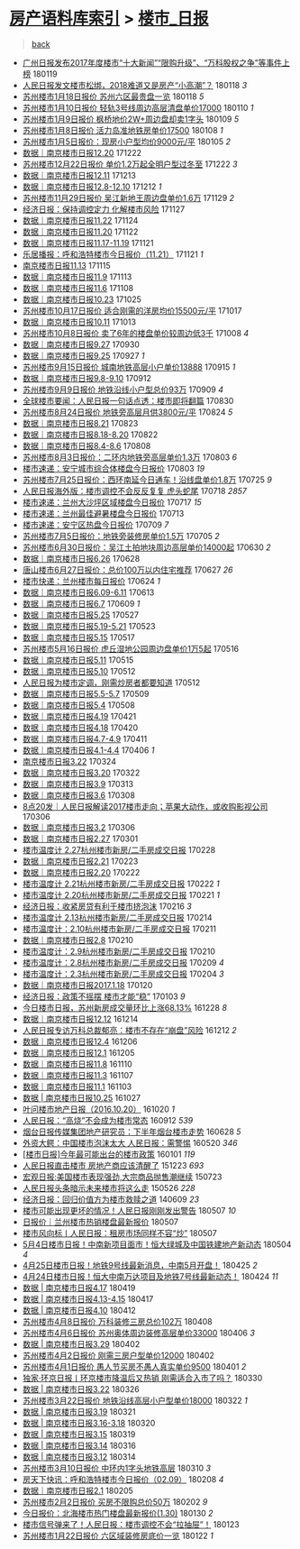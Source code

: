 [房产语料库索引](../../README.md)  > [楼市_日报](楼市_日报.md)
====
> [back](../README.md)

- [广州日报发布2017年度楼市“十大新闻”“限购升级”、“万科股权之争”等事件上榜](http://jkwz.applinzi.com/ittc/7060211689117451274.html#%E5%B9%BF%E5%B7%9E%E6%97%A5%E6%8A%A5%E5%8F%91%E5%B8%832017%E5%B9%B4%E5%BA%A6%E6%A5%BC%E5%B8%82%E2%80%9C%E5%8D%81%E5%A4%A7%E6%96%B0%E9%97%BB%E2%80%9D%E2%80%9C%E9%99%90%E8%B4%AD%E5%8D%87%E7%BA%A7%E2%80%9D%E3%80%81%E2%80%9C%E4%B8%87%E7%A7%91%E8%82%A1%E6%9D%83%E4%B9%8B%E4%BA%89%E2%80%9D%E7%AD%89%E4%BA%8B%E4%BB%B6%E4%B8%8A%E6%A6%9C) 180119  
- [人民日报发文楼市松绑，2018难道又是房产“小高潮”？](http://jkwz.applinzi.com/ittc/7059873166732559366.html#%E4%BA%BA%E6%B0%91%E6%97%A5%E6%8A%A5%E5%8F%91%E6%96%87%E6%A5%BC%E5%B8%82%E6%9D%BE%E7%BB%91%EF%BC%8C2018%E9%9A%BE%E9%81%93%E5%8F%88%E6%98%AF%E6%88%BF%E4%BA%A7%E2%80%9C%E5%B0%8F%E9%AB%98%E6%BD%AE%E2%80%9D%EF%BC%9F) 180118 *3* 
- [苏州楼市1月18日报价 苏州六区最贵盘一览](http://jkwz.applinzi.com/ittc/7059846696329020423.html#%E8%8B%8F%E5%B7%9E%E6%A5%BC%E5%B8%821%E6%9C%8818%E6%97%A5%E6%8A%A5%E4%BB%B7+%E8%8B%8F%E5%B7%9E%E5%85%AD%E5%8C%BA%E6%9C%80%E8%B4%B5%E7%9B%98%E4%B8%80%E8%A7%88) 180118 *5* 
- [苏州楼市1月10日报价 轻轨3号线周边高层清盘单价17000](http://jkwz.applinzi.com/ittc/7056840795871511568.html#%E8%8B%8F%E5%B7%9E%E6%A5%BC%E5%B8%821%E6%9C%8810%E6%97%A5%E6%8A%A5%E4%BB%B7+%E8%BD%BB%E8%BD%A83%E5%8F%B7%E7%BA%BF%E5%91%A8%E8%BE%B9%E9%AB%98%E5%B1%82%E6%B8%85%E7%9B%98%E5%8D%95%E4%BB%B717000) 180110 *1* 
- [苏州楼市1月9日报价 枫桥地价2W+周边盘却卖1字头](http://jkwz.applinzi.com/ittc/7056488926548591623.html#%E8%8B%8F%E5%B7%9E%E6%A5%BC%E5%B8%821%E6%9C%889%E6%97%A5%E6%8A%A5%E4%BB%B7+%E6%9E%AB%E6%A1%A5%E5%9C%B0%E4%BB%B72W%2B%E5%91%A8%E8%BE%B9%E7%9B%98%E5%8D%B4%E5%8D%961%E5%AD%97%E5%A4%B4) 180109 *5* 
- [苏州楼市1月8日报价 活力岛准地铁房单价17500](http://jkwz.applinzi.com/ittc/7056105779797427210.html#%E8%8B%8F%E5%B7%9E%E6%A5%BC%E5%B8%821%E6%9C%888%E6%97%A5%E6%8A%A5%E4%BB%B7+%E6%B4%BB%E5%8A%9B%E5%B2%9B%E5%87%86%E5%9C%B0%E9%93%81%E6%88%BF%E5%8D%95%E4%BB%B717500) 180108 *1* 
- [苏州楼市1月5日报价：现房小户型均价9000元/平](http://jkwz.applinzi.com/ittc/7054988928497484817.html#%E8%8B%8F%E5%B7%9E%E6%A5%BC%E5%B8%821%E6%9C%885%E6%97%A5%E6%8A%A5%E4%BB%B7%EF%BC%9A%E7%8E%B0%E6%88%BF%E5%B0%8F%E6%88%B7%E5%9E%8B%E5%9D%87%E4%BB%B79000%E5%85%83%2F%E5%B9%B3) 180105 *2* 
- [数据｜南京楼市日报12.20](http://jkwz.applinzi.com/ittc/7049839962898301968.html#%E6%95%B0%E6%8D%AE%EF%BD%9C%E5%8D%97%E4%BA%AC%E6%A5%BC%E5%B8%82%E6%97%A5%E6%8A%A512.20) 171222  
- [苏州楼市12月22日报价 单价1.2万起全明户型过冬至](http://jkwz.applinzi.com/ittc/7049792213448393744.html#%E8%8B%8F%E5%B7%9E%E6%A5%BC%E5%B8%8212%E6%9C%8822%E6%97%A5%E6%8A%A5%E4%BB%B7+%E5%8D%95%E4%BB%B71.2%E4%B8%87%E8%B5%B7%E5%85%A8%E6%98%8E%E6%88%B7%E5%9E%8B%E8%BF%87%E5%86%AC%E8%87%B3) 171222 *3* 
- [数据｜南京楼市日报12.11](http://jkwz.applinzi.com/ittc/7046487974139659281.html#%E6%95%B0%E6%8D%AE%EF%BD%9C%E5%8D%97%E4%BA%AC%E6%A5%BC%E5%B8%82%E6%97%A5%E6%8A%A512.11) 171213  
- [数据｜南京楼市日报12.8-12.10](http://jkwz.applinzi.com/ittc/7046118158383973393.html#%E6%95%B0%E6%8D%AE%EF%BD%9C%E5%8D%97%E4%BA%AC%E6%A5%BC%E5%B8%82%E6%97%A5%E6%8A%A512.8-12.10) 171212 *1* 
- [苏州楼市11月29日报价 吴江新地王周边盘单价1.6万](http://jkwz.applinzi.com/ittc/7041255546106151953.html#%E8%8B%8F%E5%B7%9E%E6%A5%BC%E5%B8%8211%E6%9C%8829%E6%97%A5%E6%8A%A5%E4%BB%B7+%E5%90%B4%E6%B1%9F%E6%96%B0%E5%9C%B0%E7%8E%8B%E5%91%A8%E8%BE%B9%E7%9B%98%E5%8D%95%E4%BB%B71.6%E4%B8%87) 171129 *2* 
- [经济日报：保持调控定力 化解楼市风险](http://jkwz.applinzi.com/ittc/7040528853104067600.html#%E7%BB%8F%E6%B5%8E%E6%97%A5%E6%8A%A5%EF%BC%9A%E4%BF%9D%E6%8C%81%E8%B0%83%E6%8E%A7%E5%AE%9A%E5%8A%9B+%E5%8C%96%E8%A7%A3%E6%A5%BC%E5%B8%82%E9%A3%8E%E9%99%A9) 171127  
- [数据｜南京楼市日报11.22](http://jkwz.applinzi.com/ittc/7039446820026057745.html#%E6%95%B0%E6%8D%AE%EF%BD%9C%E5%8D%97%E4%BA%AC%E6%A5%BC%E5%B8%82%E6%97%A5%E6%8A%A511.22) 171124  
- [数据｜南京楼市日报11.20](http://jkwz.applinzi.com/ittc/7038718869466776593.html#%E6%95%B0%E6%8D%AE%EF%BD%9C%E5%8D%97%E4%BA%AC%E6%A5%BC%E5%B8%82%E6%97%A5%E6%8A%A511.20) 171122  
- [数据｜南京楼市日报11.17-11.19](http://jkwz.applinzi.com/ittc/7038332614405014544.html#%E6%95%B0%E6%8D%AE%EF%BD%9C%E5%8D%97%E4%BA%AC%E6%A5%BC%E5%B8%82%E6%97%A5%E6%8A%A511.17-11.19) 171121  
- [乐居播报：呼和浩特楼市今日报价（11.21）](http://jkwz.applinzi.com/ittc/7038299876822090768.html#%E4%B9%90%E5%B1%85%E6%92%AD%E6%8A%A5%EF%BC%9A%E5%91%BC%E5%92%8C%E6%B5%A9%E7%89%B9%E6%A5%BC%E5%B8%82%E4%BB%8A%E6%97%A5%E6%8A%A5%E4%BB%B7%EF%BC%8811.21%EF%BC%89) 171121 *1* 
- [南京楼市日报11.13](http://jkwz.applinzi.com/ittc/7036118162561565713.html#%E5%8D%97%E4%BA%AC%E6%A5%BC%E5%B8%82%E6%97%A5%E6%8A%A511.13) 171115  
- [数据｜南京楼市日报11.9](http://jkwz.applinzi.com/ittc/7035364628983448593.html#%E6%95%B0%E6%8D%AE%EF%BD%9C%E5%8D%97%E4%BA%AC%E6%A5%BC%E5%B8%82%E6%97%A5%E6%8A%A511.9) 171113  
- [数据｜南京楼市日报11.6](http://jkwz.applinzi.com/ittc/7033516307549520912.html#%E6%95%B0%E6%8D%AE%EF%BD%9C%E5%8D%97%E4%BA%AC%E6%A5%BC%E5%B8%82%E6%97%A5%E6%8A%A511.6) 171108  
- [数据｜南京楼市日报10.23](http://jkwz.applinzi.com/ittc/7028325910980330512.html#%E6%95%B0%E6%8D%AE%EF%BD%9C%E5%8D%97%E4%BA%AC%E6%A5%BC%E5%B8%82%E6%97%A5%E6%8A%A510.23) 171025  
- [苏州楼市10月17日报价 适合刚需的洋房均价15500元/平](http://jkwz.applinzi.com/ittc/7025302746293601296.html#%E8%8B%8F%E5%B7%9E%E6%A5%BC%E5%B8%8210%E6%9C%8817%E6%97%A5%E6%8A%A5%E4%BB%B7+%E9%80%82%E5%90%88%E5%88%9A%E9%9C%80%E7%9A%84%E6%B4%8B%E6%88%BF%E5%9D%87%E4%BB%B715500%E5%85%83%2F%E5%B9%B3) 171017  
- [数据｜南京楼市日报10.11](http://jkwz.applinzi.com/ittc/7023864312366629905.html#%E6%95%B0%E6%8D%AE%EF%BD%9C%E5%8D%97%E4%BA%AC%E6%A5%BC%E5%B8%82%E6%97%A5%E6%8A%A510.11) 171013  
- [苏州楼市10月8日报价 卖了6年的楼盘单价较周边低3千](http://jkwz.applinzi.com/ittc/7021958510613627921.html#%E8%8B%8F%E5%B7%9E%E6%A5%BC%E5%B8%8210%E6%9C%888%E6%97%A5%E6%8A%A5%E4%BB%B7+%E5%8D%96%E4%BA%866%E5%B9%B4%E7%9A%84%E6%A5%BC%E7%9B%98%E5%8D%95%E4%BB%B7%E8%BE%83%E5%91%A8%E8%BE%B9%E4%BD%8E3%E5%8D%83) 171008 *4* 
- [数据｜南京楼市日报9.27](http://jkwz.applinzi.com/ittc/7019132808365343760.html#%E6%95%B0%E6%8D%AE%EF%BD%9C%E5%8D%97%E4%BA%AC%E6%A5%BC%E5%B8%82%E6%97%A5%E6%8A%A59.27) 170930  
- [数据｜南京楼市日报9.25](http://jkwz.applinzi.com/ittc/7017921109226423312.html#%E6%95%B0%E6%8D%AE%EF%BD%9C%E5%8D%97%E4%BA%AC%E6%A5%BC%E5%B8%82%E6%97%A5%E6%8A%A59.25) 170927 *1* 
- [苏州楼市9月15日报价 城南地铁高层小户单价13888](http://jkwz.applinzi.com/ittc/7013424141015974929.html#%E8%8B%8F%E5%B7%9E%E6%A5%BC%E5%B8%829%E6%9C%8815%E6%97%A5%E6%8A%A5%E4%BB%B7+%E5%9F%8E%E5%8D%97%E5%9C%B0%E9%93%81%E9%AB%98%E5%B1%82%E5%B0%8F%E6%88%B7%E5%8D%95%E4%BB%B713888) 170915 *1* 
- [数据｜南京楼市日报9.8-9.10](http://jkwz.applinzi.com/ittc/7012409647783478288.html#%E6%95%B0%E6%8D%AE%EF%BD%9C%E5%8D%97%E4%BA%AC%E6%A5%BC%E5%B8%82%E6%97%A5%E6%8A%A59.8-9.10) 170912  
- [苏州楼市9月9日报价 地铁沿线小户型总价93万](http://jkwz.applinzi.com/ittc/7011197847574414352.html#%E8%8B%8F%E5%B7%9E%E6%A5%BC%E5%B8%829%E6%9C%889%E6%97%A5%E6%8A%A5%E4%BB%B7+%E5%9C%B0%E9%93%81%E6%B2%BF%E7%BA%BF%E5%B0%8F%E6%88%B7%E5%9E%8B%E6%80%BB%E4%BB%B793%E4%B8%87) 170909 *4* 
- [全球楼市要闻：人民日报一句话点透：楼市即将翻篇](http://jkwz.applinzi.com/ittc/7007599284600718353.html#%E5%85%A8%E7%90%83%E6%A5%BC%E5%B8%82%E8%A6%81%E9%97%BB%EF%BC%9A%E4%BA%BA%E6%B0%91%E6%97%A5%E6%8A%A5%E4%B8%80%E5%8F%A5%E8%AF%9D%E7%82%B9%E9%80%8F%EF%BC%9A%E6%A5%BC%E5%B8%82%E5%8D%B3%E5%B0%86%E7%BF%BB%E7%AF%87) 170830  
- [苏州楼市8月24日报价 地铁旁高层月供3800元/平](http://jkwz.applinzi.com/ittc/7005260620457575440.html#%E8%8B%8F%E5%B7%9E%E6%A5%BC%E5%B8%828%E6%9C%8824%E6%97%A5%E6%8A%A5%E4%BB%B7+%E5%9C%B0%E9%93%81%E6%97%81%E9%AB%98%E5%B1%82%E6%9C%88%E4%BE%9B3800%E5%85%83%2F%E5%B9%B3) 170824 *5* 
- [数据｜南京楼市日报8.21](http://jkwz.applinzi.com/ittc/7005020224473269265.html#%E6%95%B0%E6%8D%AE%EF%BD%9C%E5%8D%97%E4%BA%AC%E6%A5%BC%E5%B8%82%E6%97%A5%E6%8A%A58.21) 170823  
- [数据｜南京楼市日报8.18-8.20](http://jkwz.applinzi.com/ittc/7004564666435765264.html#%E6%95%B0%E6%8D%AE%EF%BD%9C%E5%8D%97%E4%BA%AC%E6%A5%BC%E5%B8%82%E6%97%A5%E6%8A%A58.18-8.20) 170822  
- [数据｜南京楼市日报8.4-8.6](http://jkwz.applinzi.com/ittc/6999359965935174672.html#%E6%95%B0%E6%8D%AE%EF%BD%9C%E5%8D%97%E4%BA%AC%E6%A5%BC%E5%B8%82%E6%97%A5%E6%8A%A58.4-8.6) 170808  
- [苏州楼市8月3日报价：二环内地铁旁高层单价1.3万](http://jkwz.applinzi.com/ittc/6997490994193630225.html#%E8%8B%8F%E5%B7%9E%E6%A5%BC%E5%B8%828%E6%9C%883%E6%97%A5%E6%8A%A5%E4%BB%B7%EF%BC%9A%E4%BA%8C%E7%8E%AF%E5%86%85%E5%9C%B0%E9%93%81%E6%97%81%E9%AB%98%E5%B1%82%E5%8D%95%E4%BB%B71.3%E4%B8%87) 170803 *6* 
- [楼市速递：安宁城市综合体楼盘今日报价](http://jkwz.applinzi.com/ittc/6997489666046297104.html#%E6%A5%BC%E5%B8%82%E9%80%9F%E9%80%92%EF%BC%9A%E5%AE%89%E5%AE%81%E5%9F%8E%E5%B8%82%E7%BB%BC%E5%90%88%E4%BD%93%E6%A5%BC%E7%9B%98%E4%BB%8A%E6%97%A5%E6%8A%A5%E4%BB%B7) 170803 *19* 
- [苏州楼市7月25日报价：西环南延今日通车！沿线盘单价1.8万](http://jkwz.applinzi.com/ittc/6994127374558692368.html#%E8%8B%8F%E5%B7%9E%E6%A5%BC%E5%B8%827%E6%9C%8825%E6%97%A5%E6%8A%A5%E4%BB%B7%EF%BC%9A%E8%A5%BF%E7%8E%AF%E5%8D%97%E5%BB%B6%E4%BB%8A%E6%97%A5%E9%80%9A%E8%BD%A6%EF%BC%81%E6%B2%BF%E7%BA%BF%E7%9B%98%E5%8D%95%E4%BB%B71.8%E4%B8%87) 170725 *9* 
- [人民日报海外版：楼市调控不会反反复复 虎头蛇尾](http://jkwz.applinzi.com/ittc/6991535719645185040.html#%E4%BA%BA%E6%B0%91%E6%97%A5%E6%8A%A5%E6%B5%B7%E5%A4%96%E7%89%88%EF%BC%9A%E6%A5%BC%E5%B8%82%E8%B0%83%E6%8E%A7%E4%B8%8D%E4%BC%9A%E5%8F%8D%E5%8F%8D%E5%A4%8D%E5%A4%8D+%E8%99%8E%E5%A4%B4%E8%9B%87%E5%B0%BE) 170718 *2857* 
- [楼市速递：兰州大沙坪区域楼盘今日报价](http://jkwz.applinzi.com/ittc/6991179736515347473.html#%E6%A5%BC%E5%B8%82%E9%80%9F%E9%80%92%EF%BC%9A%E5%85%B0%E5%B7%9E%E5%A4%A7%E6%B2%99%E5%9D%AA%E5%8C%BA%E5%9F%9F%E6%A5%BC%E7%9B%98%E4%BB%8A%E6%97%A5%E6%8A%A5%E4%BB%B7) 170717 *15* 
- [楼市速递：兰州最佳避暑楼盘今日报价](http://jkwz.applinzi.com/ittc/6989690784906216464.html#%E6%A5%BC%E5%B8%82%E9%80%9F%E9%80%92%EF%BC%9A%E5%85%B0%E5%B7%9E%E6%9C%80%E4%BD%B3%E9%81%BF%E6%9A%91%E6%A5%BC%E7%9B%98%E4%BB%8A%E6%97%A5%E6%8A%A5%E4%BB%B7) 170713  
- [楼市速递：安宁区热盘今日报价](http://jkwz.applinzi.com/ittc/6988272022118204432.html#%E6%A5%BC%E5%B8%82%E9%80%9F%E9%80%92%EF%BC%9A%E5%AE%89%E5%AE%81%E5%8C%BA%E7%83%AD%E7%9B%98%E4%BB%8A%E6%97%A5%E6%8A%A5%E4%BB%B7) 170709 *7* 
- [苏州楼市7月5日报价：地铁旁装修房单价1.5万](http://jkwz.applinzi.com/ittc/6986705937845715985.html#%E8%8B%8F%E5%B7%9E%E6%A5%BC%E5%B8%827%E6%9C%885%E6%97%A5%E6%8A%A5%E4%BB%B7%EF%BC%9A%E5%9C%B0%E9%93%81%E6%97%81%E8%A3%85%E4%BF%AE%E6%88%BF%E5%8D%95%E4%BB%B71.5%E4%B8%87) 170705 *2* 
- [苏州楼市6月30日报价：吴江土拍地块周边高层单价14000起](http://jkwz.applinzi.com/ittc/6984850645033944068.html#%E8%8B%8F%E5%B7%9E%E6%A5%BC%E5%B8%826%E6%9C%8830%E6%97%A5%E6%8A%A5%E4%BB%B7%EF%BC%9A%E5%90%B4%E6%B1%9F%E5%9C%9F%E6%8B%8D%E5%9C%B0%E5%9D%97%E5%91%A8%E8%BE%B9%E9%AB%98%E5%B1%82%E5%8D%95%E4%BB%B714000%E8%B5%B7) 170630 *2* 
- [数据｜南京楼市日报6.26](http://jkwz.applinzi.com/ittc/6984148698882638853.html#%E6%95%B0%E6%8D%AE%EF%BD%9C%E5%8D%97%E4%BA%AC%E6%A5%BC%E5%B8%82%E6%97%A5%E6%8A%A56.26) 170628  
- [唐山楼市6月27日报价：总价100万以内住宅推荐](http://jkwz.applinzi.com/ittc/6983772238191789061.html#%E5%94%90%E5%B1%B1%E6%A5%BC%E5%B8%826%E6%9C%8827%E6%97%A5%E6%8A%A5%E4%BB%B7%EF%BC%9A%E6%80%BB%E4%BB%B7100%E4%B8%87%E4%BB%A5%E5%86%85%E4%BD%8F%E5%AE%85%E6%8E%A8%E8%8D%90) 170627 *26* 
- [楼市快递：兰州楼市每日报价](http://jkwz.applinzi.com/ittc/6982642103262643204.html#%E6%A5%BC%E5%B8%82%E5%BF%AB%E9%80%92%EF%BC%9A%E5%85%B0%E5%B7%9E%E6%A5%BC%E5%B8%82%E6%AF%8F%E6%97%A5%E6%8A%A5%E4%BB%B7) 170624 *1* 
- [数据｜南京楼市日报6.09-6.11](http://jkwz.applinzi.com/ittc/6978596667195393029.html#%E6%95%B0%E6%8D%AE%EF%BD%9C%E5%8D%97%E4%BA%AC%E6%A5%BC%E5%B8%82%E6%97%A5%E6%8A%A56.09-6.11) 170613  
- [数据｜南京楼市日报6.7](http://jkwz.applinzi.com/ittc/6977121636560929797.html#%E6%95%B0%E6%8D%AE%EF%BD%9C%E5%8D%97%E4%BA%AC%E6%A5%BC%E5%B8%82%E6%97%A5%E6%8A%A56.7) 170609 *1* 
- [数据｜南京楼市日报5.25](http://jkwz.applinzi.com/ittc/6972270704157262852.html#%E6%95%B0%E6%8D%AE%EF%BD%9C%E5%8D%97%E4%BA%AC%E6%A5%BC%E5%B8%82%E6%97%A5%E6%8A%A55.25) 170527  
- [数据｜南京楼市日报5.19-5.21](http://jkwz.applinzi.com/ittc/6970795606401352709.html#%E6%95%B0%E6%8D%AE%EF%BD%9C%E5%8D%97%E4%BA%AC%E6%A5%BC%E5%B8%82%E6%97%A5%E6%8A%A55.19-5.21) 170523  
- [数据｜南京楼市日报5.15](http://jkwz.applinzi.com/ittc/6968558764180374533.html#%E6%95%B0%E6%8D%AE%EF%BD%9C%E5%8D%97%E4%BA%AC%E6%A5%BC%E5%B8%82%E6%97%A5%E6%8A%A55.15) 170517  
- [苏州楼市5月16日报价 虎丘湿地公园周边盘单价1万5起](http://jkwz.applinzi.com/ittc/6968195568248554501.html#%E8%8B%8F%E5%B7%9E%E6%A5%BC%E5%B8%825%E6%9C%8816%E6%97%A5%E6%8A%A5%E4%BB%B7+%E8%99%8E%E4%B8%98%E6%B9%BF%E5%9C%B0%E5%85%AC%E5%9B%AD%E5%91%A8%E8%BE%B9%E7%9B%98%E5%8D%95%E4%BB%B71%E4%B8%875%E8%B5%B7) 170516  
- [数据｜南京楼市日报5.11](http://jkwz.applinzi.com/ittc/6967824278853518340.html#%E6%95%B0%E6%8D%AE%EF%BD%9C%E5%8D%97%E4%BA%AC%E6%A5%BC%E5%B8%82%E6%97%A5%E6%8A%A55.11) 170515  
- [数据｜南京楼市日报5.10](http://jkwz.applinzi.com/ittc/6966781542499091461.html#%E6%95%B0%E6%8D%AE%EF%BD%9C%E5%8D%97%E4%BA%AC%E6%A5%BC%E5%B8%82%E6%97%A5%E6%8A%A55.10) 170512  
- [人民日报为楼市定调，刚需炒房者都要知道](http://jkwz.applinzi.com/ittc/6966715231081333764.html#%E4%BA%BA%E6%B0%91%E6%97%A5%E6%8A%A5%E4%B8%BA%E6%A5%BC%E5%B8%82%E5%AE%9A%E8%B0%83%EF%BC%8C%E5%88%9A%E9%9C%80%E7%82%92%E6%88%BF%E8%80%85%E9%83%BD%E8%A6%81%E7%9F%A5%E9%81%93) 170512  
- [数据｜南京楼市日报5.5-5.7](http://jkwz.applinzi.com/ittc/6965691914354426885.html#%E6%95%B0%E6%8D%AE%EF%BD%9C%E5%8D%97%E4%BA%AC%E6%A5%BC%E5%B8%82%E6%97%A5%E6%8A%A55.5-5.7) 170509  
- [数据｜南京楼市日报5.4](http://jkwz.applinzi.com/ittc/6965235440910074884.html#%E6%95%B0%E6%8D%AE%EF%BD%9C%E5%8D%97%E4%BA%AC%E6%A5%BC%E5%B8%82%E6%97%A5%E6%8A%A55.4) 170508  
- [数据｜南京楼市日报4.19](http://jkwz.applinzi.com/ittc/6958911557944738820.html#%E6%95%B0%E6%8D%AE%EF%BD%9C%E5%8D%97%E4%BA%AC%E6%A5%BC%E5%B8%82%E6%97%A5%E6%8A%A54.19) 170421  
- [数据｜南京楼市日报4.18](http://jkwz.applinzi.com/ittc/6958542781579527173.html#%E6%95%B0%E6%8D%AE%EF%BD%9C%E5%8D%97%E4%BA%AC%E6%A5%BC%E5%B8%82%E6%97%A5%E6%8A%A54.18) 170420  
- [数据｜南京楼市日报4.7-4.9](http://jkwz.applinzi.com/ittc/6955206084431184901.html#%E6%95%B0%E6%8D%AE%EF%BD%9C%E5%8D%97%E4%BA%AC%E6%A5%BC%E5%B8%82%E6%97%A5%E6%8A%A54.7-4.9) 170411  
- [数据｜南京楼市日报4.1-4.4](http://jkwz.applinzi.com/ittc/6953344541477307396.html#%E6%95%B0%E6%8D%AE%EF%BD%9C%E5%8D%97%E4%BA%AC%E6%A5%BC%E5%B8%82%E6%97%A5%E6%8A%A54.1-4.4) 170406 *1* 
- [南京楼市日报3.22](http://jkwz.applinzi.com/ittc/6948536577130234885.html#%E5%8D%97%E4%BA%AC%E6%A5%BC%E5%B8%82%E6%97%A5%E6%8A%A53.22) 170324  
- [数据｜南京楼市日报3.20](http://jkwz.applinzi.com/ittc/6947837864250442756.html#%E6%95%B0%E6%8D%AE%EF%BD%9C%E5%8D%97%E4%BA%AC%E6%A5%BC%E5%B8%82%E6%97%A5%E6%8A%A53.20) 170322  
- [数据｜南京楼市日报3.9](http://jkwz.applinzi.com/ittc/6944444099708060676.html#%E6%95%B0%E6%8D%AE%EF%BD%9C%E5%8D%97%E4%BA%AC%E6%A5%BC%E5%B8%82%E6%97%A5%E6%8A%A53.9) 170313  
- [数据｜南京楼市日报3.6](http://jkwz.applinzi.com/ittc/6942585114029720581.html#%E6%95%B0%E6%8D%AE%EF%BD%9C%E5%8D%97%E4%BA%AC%E6%A5%BC%E5%B8%82%E6%97%A5%E6%8A%A53.6) 170308  
- [8点20发｜人民日报解读2017楼市走向；苹果大动作，或收购影视公司](http://jkwz.applinzi.com/ittc/6941871006384915460.html#8%E7%82%B920%E5%8F%91%EF%BD%9C%E4%BA%BA%E6%B0%91%E6%97%A5%E6%8A%A5%E8%A7%A3%E8%AF%BB2017%E6%A5%BC%E5%B8%82%E8%B5%B0%E5%90%91%EF%BC%9B%E8%8B%B9%E6%9E%9C%E5%A4%A7%E5%8A%A8%E4%BD%9C%EF%BC%8C%E6%88%96%E6%94%B6%E8%B4%AD%E5%BD%B1%E8%A7%86%E5%85%AC%E5%8F%B8) 170306  
- [数据｜南京楼市日报3.2](http://jkwz.applinzi.com/ittc/6941850184840643588.html#%E6%95%B0%E6%8D%AE%EF%BD%9C%E5%8D%97%E4%BA%AC%E6%A5%BC%E5%B8%82%E6%97%A5%E6%8A%A53.2) 170306  
- [数据｜南京楼市日报2.27](http://jkwz.applinzi.com/ittc/6940002978860909572.html#%E6%95%B0%E6%8D%AE%EF%BD%9C%E5%8D%97%E4%BA%AC%E6%A5%BC%E5%B8%82%E6%97%A5%E6%8A%A52.27) 170301  
- [楼市温度计 2.27杭州楼市新房/二手房成交日报](http://jkwz.applinzi.com/ittc/6939618630898828292.html#%E6%A5%BC%E5%B8%82%E6%B8%A9%E5%BA%A6%E8%AE%A1+2.27%E6%9D%AD%E5%B7%9E%E6%A5%BC%E5%B8%82%E6%96%B0%E6%88%BF%2F%E4%BA%8C%E6%89%8B%E6%88%BF%E6%88%90%E4%BA%A4%E6%97%A5%E6%8A%A5) 170228  
- [数据｜南京楼市日报2.21](http://jkwz.applinzi.com/ittc/6937855677971301381.html#%E6%95%B0%E6%8D%AE%EF%BD%9C%E5%8D%97%E4%BA%AC%E6%A5%BC%E5%B8%82%E6%97%A5%E6%8A%A52.21) 170223  
- [数据｜南京楼市日报2.20](http://jkwz.applinzi.com/ittc/6937401406003872772.html#%E6%95%B0%E6%8D%AE%EF%BD%9C%E5%8D%97%E4%BA%AC%E6%A5%BC%E5%B8%82%E6%97%A5%E6%8A%A52.20) 170222  
- [楼市温度计 2.21杭州楼市新房/二手房成交日报](http://jkwz.applinzi.com/ittc/6937391163622556676.html#%E6%A5%BC%E5%B8%82%E6%B8%A9%E5%BA%A6%E8%AE%A1+2.21%E6%9D%AD%E5%B7%9E%E6%A5%BC%E5%B8%82%E6%96%B0%E6%88%BF%2F%E4%BA%8C%E6%89%8B%E6%88%BF%E6%88%90%E4%BA%A4%E6%97%A5%E6%8A%A5) 170222 *1* 
- [楼市温度计 2.20杭州楼市新房/二手房成交日报](http://jkwz.applinzi.com/ittc/6937025521379705860.html#%E6%A5%BC%E5%B8%82%E6%B8%A9%E5%BA%A6%E8%AE%A1+2.20%E6%9D%AD%E5%B7%9E%E6%A5%BC%E5%B8%82%E6%96%B0%E6%88%BF%2F%E4%BA%8C%E6%89%8B%E6%88%BF%E6%88%90%E4%BA%A4%E6%97%A5%E6%8A%A5) 170221 *1* 
- [经济日报：收紧房贷有利于楼市挤泡沫](http://jkwz.applinzi.com/ittc/6935133797329929221.html#%E7%BB%8F%E6%B5%8E%E6%97%A5%E6%8A%A5%EF%BC%9A%E6%94%B6%E7%B4%A7%E6%88%BF%E8%B4%B7%E6%9C%89%E5%88%A9%E4%BA%8E%E6%A5%BC%E5%B8%82%E6%8C%A4%E6%B3%A1%E6%B2%AB) 170216 *3* 
- [楼市温度计 2.13杭州楼市新房/二手房成交日报](http://jkwz.applinzi.com/ittc/6934436942107378692.html#%E6%A5%BC%E5%B8%82%E6%B8%A9%E5%BA%A6%E8%AE%A1+2.13%E6%9D%AD%E5%B7%9E%E6%A5%BC%E5%B8%82%E6%96%B0%E6%88%BF%2F%E4%BA%8C%E6%89%8B%E6%88%BF%E6%88%90%E4%BA%A4%E6%97%A5%E6%8A%A5) 170214  
- [楼市温度计：2.10杭州楼市新房/二手房成交日报](http://jkwz.applinzi.com/ittc/6933317851913126917.html#%E6%A5%BC%E5%B8%82%E6%B8%A9%E5%BA%A6%E8%AE%A1%EF%BC%9A2.10%E6%9D%AD%E5%B7%9E%E6%A5%BC%E5%B8%82%E6%96%B0%E6%88%BF%2F%E4%BA%8C%E6%89%8B%E6%88%BF%E6%88%90%E4%BA%A4%E6%97%A5%E6%8A%A5) 170211  
- [数据｜南京楼市日报2.8](http://jkwz.applinzi.com/ittc/6932997898714481669.html#%E6%95%B0%E6%8D%AE%EF%BD%9C%E5%8D%97%E4%BA%AC%E6%A5%BC%E5%B8%82%E6%97%A5%E6%8A%A52.8) 170210  
- [楼市温度计：2.9杭州楼市新房/二手房成交日报](http://jkwz.applinzi.com/ittc/6932958321199023109.html#%E6%A5%BC%E5%B8%82%E6%B8%A9%E5%BA%A6%E8%AE%A1%EF%BC%9A2.9%E6%9D%AD%E5%B7%9E%E6%A5%BC%E5%B8%82%E6%96%B0%E6%88%BF%2F%E4%BA%8C%E6%89%8B%E6%88%BF%E6%88%90%E4%BA%A4%E6%97%A5%E6%8A%A5) 170210  
- [楼市温度计：2.8杭州楼市新房/二手房成交日报](http://jkwz.applinzi.com/ittc/6932571763455296517.html#%E6%A5%BC%E5%B8%82%E6%B8%A9%E5%BA%A6%E8%AE%A1%EF%BC%9A2.8%E6%9D%AD%E5%B7%9E%E6%A5%BC%E5%B8%82%E6%96%B0%E6%88%BF%2F%E4%BA%8C%E6%89%8B%E6%88%BF%E6%88%90%E4%BA%A4%E6%97%A5%E6%8A%A5) 170209 *4* 
- [楼市温度计：2.3杭州楼市新房/二手房成交日报](http://jkwz.applinzi.com/ittc/6930716560338715653.html#%E6%A5%BC%E5%B8%82%E6%B8%A9%E5%BA%A6%E8%AE%A1%EF%BC%9A2.3%E6%9D%AD%E5%B7%9E%E6%A5%BC%E5%B8%82%E6%96%B0%E6%88%BF%2F%E4%BA%8C%E6%89%8B%E6%88%BF%E6%88%90%E4%BA%A4%E6%97%A5%E6%8A%A5) 170204 *3* 
- [数据｜南京楼市日报2017.1.18](http://jkwz.applinzi.com/ittc/6925152966779864069.html#%E6%95%B0%E6%8D%AE%EF%BD%9C%E5%8D%97%E4%BA%AC%E6%A5%BC%E5%B8%82%E6%97%A5%E6%8A%A52017.1.18) 170120  
- [经济日报：政策不摇摆 楼市才能“稳”](http://jkwz.applinzi.com/ittc/6918810689547535364.html#%E7%BB%8F%E6%B5%8E%E6%97%A5%E6%8A%A5%EF%BC%9A%E6%94%BF%E7%AD%96%E4%B8%8D%E6%91%87%E6%91%86+%E6%A5%BC%E5%B8%82%E6%89%8D%E8%83%BD%E2%80%9C%E7%A8%B3%E2%80%9D) 170103 *9* 
- [今日楼市日报，苏州新房成交量环比上涨68.13%](http://jkwz.applinzi.com/ittc/6916741467837301764.html#%E4%BB%8A%E6%97%A5%E6%A5%BC%E5%B8%82%E6%97%A5%E6%8A%A5%EF%BC%8C%E8%8B%8F%E5%B7%9E%E6%96%B0%E6%88%BF%E6%88%90%E4%BA%A4%E9%87%8F%E7%8E%AF%E6%AF%94%E4%B8%8A%E6%B6%A868.13%25) 161228 *8* 
- [数据｜南京楼市日报12.12](http://jkwz.applinzi.com/ittc/6911437769296839684.html#%E6%95%B0%E6%8D%AE%EF%BD%9C%E5%8D%97%E4%BA%AC%E6%A5%BC%E5%B8%82%E6%97%A5%E6%8A%A512.12) 161214  
- [人民日报专访万科总裁郁亮：楼市不存在“崩盘”风险](http://jkwz.applinzi.com/ittc/6910689123110487044.html#%E4%BA%BA%E6%B0%91%E6%97%A5%E6%8A%A5%E4%B8%93%E8%AE%BF%E4%B8%87%E7%A7%91%E6%80%BB%E8%A3%81%E9%83%81%E4%BA%AE%EF%BC%9A%E6%A5%BC%E5%B8%82%E4%B8%8D%E5%AD%98%E5%9C%A8%E2%80%9C%E5%B4%A9%E7%9B%98%E2%80%9D%E9%A3%8E%E9%99%A9) 161212 *2* 
- [数据｜南京楼市日报12.4](http://jkwz.applinzi.com/ittc/6908570457736741892.html#%E6%95%B0%E6%8D%AE%EF%BD%9C%E5%8D%97%E4%BA%AC%E6%A5%BC%E5%B8%82%E6%97%A5%E6%8A%A512.4) 161206  
- [数据｜南京楼市日报12.1](http://jkwz.applinzi.com/ittc/6908166960654582788.html#%E6%95%B0%E6%8D%AE%EF%BD%9C%E5%8D%97%E4%BA%AC%E6%A5%BC%E5%B8%82%E6%97%A5%E6%8A%A512.1) 161205  
- [数据｜南京楼市日报11.8](http://jkwz.applinzi.com/ittc/6898808542189847556.html#%E6%95%B0%E6%8D%AE%EF%BD%9C%E5%8D%97%E4%BA%AC%E6%A5%BC%E5%B8%82%E6%97%A5%E6%8A%A511.8) 161110  
- [数据｜南京楼市日报11.3](http://jkwz.applinzi.com/ittc/6897697782038529029.html#%E6%95%B0%E6%8D%AE%EF%BD%9C%E5%8D%97%E4%BA%AC%E6%A5%BC%E5%B8%82%E6%97%A5%E6%8A%A511.3) 161107  
- [数据｜南京楼市日报11.1](http://jkwz.applinzi.com/ittc/6896270583418848261.html#%E6%95%B0%E6%8D%AE%EF%BD%9C%E5%8D%97%E4%BA%AC%E6%A5%BC%E5%B8%82%E6%97%A5%E6%8A%A511.1) 161103  
- [数据 | 南京楼市日报10.25](http://jkwz.applinzi.com/ittc/6893672005219386372.html#%E6%95%B0%E6%8D%AE+%7C+%E5%8D%97%E4%BA%AC%E6%A5%BC%E5%B8%82%E6%97%A5%E6%8A%A510.25) 161027  
- [叶问楼市地产日报（2016.10.20）](http://jkwz.applinzi.com/ittc/6891152882828575749.html#%E5%8F%B6%E9%97%AE%E6%A5%BC%E5%B8%82%E5%9C%B0%E4%BA%A7%E6%97%A5%E6%8A%A5%EF%BC%882016.10.20%EF%BC%89) 161020 *1* 
- [人民日报：“高烧”不会成为楼市常态](http://jkwz.applinzi.com/ittc/6876877715436733444.html#%E4%BA%BA%E6%B0%91%E6%97%A5%E6%8A%A5%EF%BC%9A%E2%80%9C%E9%AB%98%E7%83%A7%E2%80%9D%E4%B8%8D%E4%BC%9A%E6%88%90%E4%B8%BA%E6%A5%BC%E5%B8%82%E5%B8%B8%E6%80%81) 160912 *539* 
- [烟台日报传媒集团地产研究员：下半年烟台楼市走势](http://jkwz.applinzi.com/ittc/6848707039290983428.html#%E7%83%9F%E5%8F%B0%E6%97%A5%E6%8A%A5%E4%BC%A0%E5%AA%92%E9%9B%86%E5%9B%A2%E5%9C%B0%E4%BA%A7%E7%A0%94%E7%A9%B6%E5%91%98%EF%BC%9A%E4%B8%8B%E5%8D%8A%E5%B9%B4%E7%83%9F%E5%8F%B0%E6%A5%BC%E5%B8%82%E8%B5%B0%E5%8A%BF) 160628 *5* 
- [外资大鳄：中国楼市泡沫太大 人民日报：需警惕](http://jkwz.applinzi.com/ittc/6834277698494792709.html#%E5%A4%96%E8%B5%84%E5%A4%A7%E9%B3%84%EF%BC%9A%E4%B8%AD%E5%9B%BD%E6%A5%BC%E5%B8%82%E6%B3%A1%E6%B2%AB%E5%A4%AA%E5%A4%A7+%E4%BA%BA%E6%B0%91%E6%97%A5%E6%8A%A5%EF%BC%9A%E9%9C%80%E8%AD%A6%E6%83%95) 160520 *346* 
- [[楼市日报]今年最可能出台的楼市政策](http://jkwz.applinzi.com/ittc/6816464506150454277.html#%5B%E6%A5%BC%E5%B8%82%E6%97%A5%E6%8A%A5%5D%E4%BB%8A%E5%B9%B4%E6%9C%80%E5%8F%AF%E8%83%BD%E5%87%BA%E5%8F%B0%E7%9A%84%E6%A5%BC%E5%B8%82%E6%94%BF%E7%AD%96) 160101 *119* 
- [人民日报直击楼市 房地产商应该清醒了](http://jkwz.applinzi.com/ittc/6778933913489769477.html#%E4%BA%BA%E6%B0%91%E6%97%A5%E6%8A%A5%E7%9B%B4%E5%87%BB%E6%A5%BC%E5%B8%82+%E6%88%BF%E5%9C%B0%E4%BA%A7%E5%95%86%E5%BA%94%E8%AF%A5%E6%B8%85%E9%86%92%E4%BA%86) 151223 *693* 
- [宏观日报:美国楼市表现强劲,大宗商品抛售潮继续](http://jkwz.applinzi.com/ittc/547650615226999437.html#%E5%AE%8F%E8%A7%82%E6%97%A5%E6%8A%A5%3A%E7%BE%8E%E5%9B%BD%E6%A5%BC%E5%B8%82%E8%A1%A8%E7%8E%B0%E5%BC%BA%E5%8A%B2%2C%E5%A4%A7%E5%AE%97%E5%95%86%E5%93%81%E6%8A%9B%E5%94%AE%E6%BD%AE%E7%BB%A7%E7%BB%AD) 150723  
- [人民日报头条暗示未来楼市将这么走](http://jkwz.applinzi.com/ittc/547650611414909764.html#%E4%BA%BA%E6%B0%91%E6%97%A5%E6%8A%A5%E5%A4%B4%E6%9D%A1%E6%9A%97%E7%A4%BA%E6%9C%AA%E6%9D%A5%E6%A5%BC%E5%B8%82%E5%B0%86%E8%BF%99%E4%B9%88%E8%B5%B0) 150526 *228* 
- [经济日报：回归价值方为楼市救赎之道](http://jkwz.applinzi.com/ittc/547650611365917659.html#%E7%BB%8F%E6%B5%8E%E6%97%A5%E6%8A%A5%EF%BC%9A%E5%9B%9E%E5%BD%92%E4%BB%B7%E5%80%BC%E6%96%B9%E4%B8%BA%E6%A5%BC%E5%B8%82%E6%95%91%E8%B5%8E%E4%B9%8B%E9%81%93) 140609 *23* 
- [楼市可能出现更坏的情况！人民日报刚刚发出警告](http://jkwz.applinzi.com/ittc/7100496252313797639.html#%E6%A5%BC%E5%B8%82%E5%8F%AF%E8%83%BD%E5%87%BA%E7%8E%B0%E6%9B%B4%E5%9D%8F%E7%9A%84%E6%83%85%E5%86%B5%EF%BC%81%E4%BA%BA%E6%B0%91%E6%97%A5%E6%8A%A5%E5%88%9A%E5%88%9A%E5%8F%91%E5%87%BA%E8%AD%A6%E5%91%8A) 180507 *10* 
- [日报价｜兰州楼市热销楼盘最新报价](http://jkwz.applinzi.com/ittc/7100410430050796550.html#%E6%97%A5%E6%8A%A5%E4%BB%B7%EF%BD%9C%E5%85%B0%E5%B7%9E%E6%A5%BC%E5%B8%82%E7%83%AD%E9%94%80%E6%A5%BC%E7%9B%98%E6%9C%80%E6%96%B0%E6%8A%A5%E4%BB%B7) 180507  
- [楼市风向标丨人民日报：租房市场同样不容“炒”](http://jkwz.applinzi.com/ittc/7100405850659357706.html#%E6%A5%BC%E5%B8%82%E9%A3%8E%E5%90%91%E6%A0%87%E4%B8%A8%E4%BA%BA%E6%B0%91%E6%97%A5%E6%8A%A5%EF%BC%9A%E7%A7%9F%E6%88%BF%E5%B8%82%E5%9C%BA%E5%90%8C%E6%A0%B7%E4%B8%8D%E5%AE%B9%E2%80%9C%E7%82%92%E2%80%9D) 180507  
- [5月4日楼市日报！中南新项目面市！恒大绿城及中国铁建地产新动态](http://jkwz.applinzi.com/ittc/7099337633270596625.html#5%E6%9C%884%E6%97%A5%E6%A5%BC%E5%B8%82%E6%97%A5%E6%8A%A5%EF%BC%81%E4%B8%AD%E5%8D%97%E6%96%B0%E9%A1%B9%E7%9B%AE%E9%9D%A2%E5%B8%82%EF%BC%81%E6%81%92%E5%A4%A7%E7%BB%BF%E5%9F%8E%E5%8F%8A%E4%B8%AD%E5%9B%BD%E9%93%81%E5%BB%BA%E5%9C%B0%E4%BA%A7%E6%96%B0%E5%8A%A8%E6%80%81) 180504 *4* 
- [4月25日楼市日报！地铁9号线最新消息，中南5月开盘！](http://jkwz.applinzi.com/ittc/7096004985412387846.html#4%E6%9C%8825%E6%97%A5%E6%A5%BC%E5%B8%82%E6%97%A5%E6%8A%A5%EF%BC%81%E5%9C%B0%E9%93%819%E5%8F%B7%E7%BA%BF%E6%9C%80%E6%96%B0%E6%B6%88%E6%81%AF%EF%BC%8C%E4%B8%AD%E5%8D%975%E6%9C%88%E5%BC%80%E7%9B%98%EF%BC%81) 180425 *2* 
- [4月24日楼市日报！恒大中南万达项目及地铁7号线最新动态！](http://jkwz.applinzi.com/ittc/7095613091100492806.html#4%E6%9C%8824%E6%97%A5%E6%A5%BC%E5%B8%82%E6%97%A5%E6%8A%A5%EF%BC%81%E6%81%92%E5%A4%A7%E4%B8%AD%E5%8D%97%E4%B8%87%E8%BE%BE%E9%A1%B9%E7%9B%AE%E5%8F%8A%E5%9C%B0%E9%93%817%E5%8F%B7%E7%BA%BF%E6%9C%80%E6%96%B0%E5%8A%A8%E6%80%81%EF%BC%81) 180424 *11* 
- [数据 | 南京楼市日报4.17](http://jkwz.applinzi.com/ittc/7093675864556569611.html#%E6%95%B0%E6%8D%AE+%7C+%E5%8D%97%E4%BA%AC%E6%A5%BC%E5%B8%82%E6%97%A5%E6%8A%A54.17) 180419  
- [数据 | 南京楼市日报4.13-4.15](http://jkwz.applinzi.com/ittc/7092934569902998544.html#%E6%95%B0%E6%8D%AE+%7C+%E5%8D%97%E4%BA%AC%E6%A5%BC%E5%B8%82%E6%97%A5%E6%8A%A54.13-4.15) 180417  
- [数据 | 南京楼市日报4.10](http://jkwz.applinzi.com/ittc/7091043408288416774.html#%E6%95%B0%E6%8D%AE+%7C+%E5%8D%97%E4%BA%AC%E6%A5%BC%E5%B8%82%E6%97%A5%E6%8A%A54.10) 180412  
- [苏州楼市4月8日报价 万科装修三房总价102万](http://jkwz.applinzi.com/ittc/7089497724355609607.html#%E8%8B%8F%E5%B7%9E%E6%A5%BC%E5%B8%824%E6%9C%888%E6%97%A5%E6%8A%A5%E4%BB%B7+%E4%B8%87%E7%A7%91%E8%A3%85%E4%BF%AE%E4%B8%89%E6%88%BF%E6%80%BB%E4%BB%B7102%E4%B8%87) 180408  
- [苏州楼市4月6日报价 苏州奥体周边装修高层单价33000](http://jkwz.applinzi.com/ittc/7088738915542631430.html#%E8%8B%8F%E5%B7%9E%E6%A5%BC%E5%B8%824%E6%9C%886%E6%97%A5%E6%8A%A5%E4%BB%B7+%E8%8B%8F%E5%B7%9E%E5%A5%A5%E4%BD%93%E5%91%A8%E8%BE%B9%E8%A3%85%E4%BF%AE%E9%AB%98%E5%B1%82%E5%8D%95%E4%BB%B733000) 180406 *3* 
- [数据 | 南京楼市日报3.29](http://jkwz.applinzi.com/ittc/7087306740528055313.html#%E6%95%B0%E6%8D%AE+%7C+%E5%8D%97%E4%BA%AC%E6%A5%BC%E5%B8%82%E6%97%A5%E6%8A%A53.29) 180402  
- [苏州楼市4月2日报价 刚需三房户型单价12000](http://jkwz.applinzi.com/ittc/7087272046168114182.html#%E8%8B%8F%E5%B7%9E%E6%A5%BC%E5%B8%824%E6%9C%882%E6%97%A5%E6%8A%A5%E4%BB%B7+%E5%88%9A%E9%9C%80%E4%B8%89%E6%88%BF%E6%88%B7%E5%9E%8B%E5%8D%95%E4%BB%B712000) 180402  
- [苏州楼市4月1日报价 愚人节买房不愚人真实单价9500](http://jkwz.applinzi.com/ittc/7086900732739716112.html#%E8%8B%8F%E5%B7%9E%E6%A5%BC%E5%B8%824%E6%9C%881%E6%97%A5%E6%8A%A5%E4%BB%B7+%E6%84%9A%E4%BA%BA%E8%8A%82%E4%B9%B0%E6%88%BF%E4%B8%8D%E6%84%9A%E4%BA%BA%E7%9C%9F%E5%AE%9E%E5%8D%95%E4%BB%B79500) 180401 *2* 
- [独家·环京日报丨环京楼市降温后又热销 刚需适合入市了吗？](http://jkwz.applinzi.com/ittc/7086340251377468433.html#%E7%8B%AC%E5%AE%B6%C2%B7%E7%8E%AF%E4%BA%AC%E6%97%A5%E6%8A%A5%E4%B8%A8%E7%8E%AF%E4%BA%AC%E6%A5%BC%E5%B8%82%E9%99%8D%E6%B8%A9%E5%90%8E%E5%8F%88%E7%83%AD%E9%94%80+%E5%88%9A%E9%9C%80%E9%80%82%E5%90%88%E5%85%A5%E5%B8%82%E4%BA%86%E5%90%97%EF%BC%9F) 180330  
- [数据 | 南京楼市日报3.22](http://jkwz.applinzi.com/ittc/7084794309482382352.html#%E6%95%B0%E6%8D%AE+%7C+%E5%8D%97%E4%BA%AC%E6%A5%BC%E5%B8%82%E6%97%A5%E6%8A%A53.22) 180326  
- [苏州楼市3月22日报价 地铁沿线高层小户型单价18000](http://jkwz.applinzi.com/ittc/7083189279096570890.html#%E8%8B%8F%E5%B7%9E%E6%A5%BC%E5%B8%823%E6%9C%8822%E6%97%A5%E6%8A%A5%E4%BB%B7+%E5%9C%B0%E9%93%81%E6%B2%BF%E7%BA%BF%E9%AB%98%E5%B1%82%E5%B0%8F%E6%88%B7%E5%9E%8B%E5%8D%95%E4%BB%B718000) 180322 *1* 
- [数据 | 南京楼市日报3.19](http://jkwz.applinzi.com/ittc/7082876199275856906.html#%E6%95%B0%E6%8D%AE+%7C+%E5%8D%97%E4%BA%AC%E6%A5%BC%E5%B8%82%E6%97%A5%E6%8A%A53.19) 180321  
- [数据 | 南京楼市日报3.16-3.18](http://jkwz.applinzi.com/ittc/7082603814400295947.html#%E6%95%B0%E6%8D%AE+%7C+%E5%8D%97%E4%BA%AC%E6%A5%BC%E5%B8%82%E6%97%A5%E6%8A%A53.16-3.18) 180320  
- [数据 | 南京楼市日报3.15](http://jkwz.applinzi.com/ittc/7082114284442354699.html#%E6%95%B0%E6%8D%AE+%7C+%E5%8D%97%E4%BA%AC%E6%A5%BC%E5%B8%82%E6%97%A5%E6%8A%A53.15) 180319  
- [数据 | 南京楼市日报3.14](http://jkwz.applinzi.com/ittc/7081106530030322698.html#%E6%95%B0%E6%8D%AE+%7C+%E5%8D%97%E4%BA%AC%E6%A5%BC%E5%B8%82%E6%97%A5%E6%8A%A53.14) 180316  
- [数据 | 南京楼市日报3.12](http://jkwz.applinzi.com/ittc/7080254913311671312.html#%E6%95%B0%E6%8D%AE+%7C+%E5%8D%97%E4%BA%AC%E6%A5%BC%E5%B8%82%E6%97%A5%E6%8A%A53.12) 180314  
- [苏州楼市3月10日报价 中环内1字头地铁高层](http://jkwz.applinzi.com/ittc/7078735905953416199.html#%E8%8B%8F%E5%B7%9E%E6%A5%BC%E5%B8%823%E6%9C%8810%E6%97%A5%E6%8A%A5%E4%BB%B7+%E4%B8%AD%E7%8E%AF%E5%86%851%E5%AD%97%E5%A4%B4%E5%9C%B0%E9%93%81%E9%AB%98%E5%B1%82) 180310 *3* 
- [房天下快讯：呼和浩特楼市今日报价（02.09）](http://jkwz.applinzi.com/ittc/7067752790032385041.html#%E6%88%BF%E5%A4%A9%E4%B8%8B%E5%BF%AB%E8%AE%AF%EF%BC%9A%E5%91%BC%E5%92%8C%E6%B5%A9%E7%89%B9%E6%A5%BC%E5%B8%82%E4%BB%8A%E6%97%A5%E6%8A%A5%E4%BB%B7%EF%BC%8802.09%EF%BC%89) 180208 *4* 
- [数据｜南京楼市日报2.1](http://jkwz.applinzi.com/ittc/7066537557947319312.html#%E6%95%B0%E6%8D%AE%EF%BD%9C%E5%8D%97%E4%BA%AC%E6%A5%BC%E5%B8%82%E6%97%A5%E6%8A%A52.1) 180205  
- [苏州楼市2月2日报价 买房不限购总价50万](http://jkwz.applinzi.com/ittc/7065377796560258054.html#%E8%8B%8F%E5%B7%9E%E6%A5%BC%E5%B8%822%E6%9C%882%E6%97%A5%E6%8A%A5%E4%BB%B7+%E4%B9%B0%E6%88%BF%E4%B8%8D%E9%99%90%E8%B4%AD%E6%80%BB%E4%BB%B750%E4%B8%87) 180202 *9* 
- [今日报价：北海楼市热门楼盘最新报价(1.30)](http://jkwz.applinzi.com/ittc/7064154520873862154.html#%E4%BB%8A%E6%97%A5%E6%8A%A5%E4%BB%B7%EF%BC%9A%E5%8C%97%E6%B5%B7%E6%A5%BC%E5%B8%82%E7%83%AD%E9%97%A8%E6%A5%BC%E7%9B%98%E6%9C%80%E6%96%B0%E6%8A%A5%E4%BB%B7%281.30%29) 180130 *2* 
- [楼市信号弹来了！人民日报：楼市调控不会“拉抽屉”！](http://jkwz.applinzi.com/ittc/7061781297171530763.html#%E6%A5%BC%E5%B8%82%E4%BF%A1%E5%8F%B7%E5%BC%B9%E6%9D%A5%E4%BA%86%EF%BC%81%E4%BA%BA%E6%B0%91%E6%97%A5%E6%8A%A5%EF%BC%9A%E6%A5%BC%E5%B8%82%E8%B0%83%E6%8E%A7%E4%B8%8D%E4%BC%9A%E2%80%9C%E6%8B%89%E6%8A%BD%E5%B1%89%E2%80%9D%EF%BC%81) 180123  
- [苏州楼市1月22日报价 六区域装修房底价一览](http://jkwz.applinzi.com/ittc/7061304846936704010.html#%E8%8B%8F%E5%B7%9E%E6%A5%BC%E5%B8%821%E6%9C%8822%E6%97%A5%E6%8A%A5%E4%BB%B7+%E5%85%AD%E5%8C%BA%E5%9F%9F%E8%A3%85%E4%BF%AE%E6%88%BF%E5%BA%95%E4%BB%B7%E4%B8%80%E8%A7%88) 180122 *1* 
